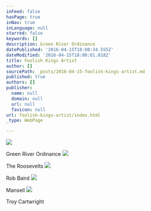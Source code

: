 ```yaml
---
inFeed: false
hasPage: true
inNav: true
inLanguage: null
starred: false
keywords: []
description: Green River Ordinance
datePublished: '2016-04-15T18:00:34.555Z'
dateModified: '2016-04-15T18:00:01.018Z'
title: Foolish Kings Artist
author: []
sourcePath: _posts/2016-04-15-foolish-kings-artist.md
published: true
authors: []
publisher:
  name: null
  domain: null
  url: null
  favicon: null
url: foolish-kings-artist/index.html
_type: WebPage

---
```

![](https://the-grid-user-content.s3-us-west-2.amazonaws.com/4deeaf49-cffc-4d62-87a3-20b6e8ea3718.jpg)

Green River Ordinance
![](https://s3-us-west-2.amazonaws.com/the-grid-img/p/29414b9fec257a4f1405e48c2e89f7c0f1124410.jpg)

The Roosevelts
![](https://s3-us-west-2.amazonaws.com/the-grid-img/p/d435b2583cc801f48c0da572938636d46f5b5c44.jpg)

Rob Baird
![](https://the-grid-user-content.s3-us-west-2.amazonaws.com/8d9f7530-9429-4e1e-a922-c40dc03a04f4.jpg)

Mansell
![](https://s3-us-west-2.amazonaws.com/the-grid-img/p/acc80cdd19151c4044936f56686c1327911d2b5f.jpg)

Troy Cartwright